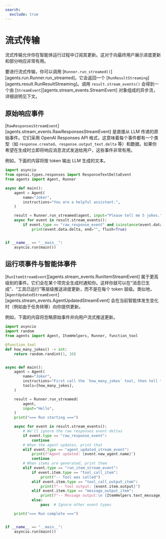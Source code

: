 ```yaml
---
search:
  exclude: true
---
```

# 流式传输

流式传输允许你在智能体运行过程中订阅其更新。这对于向最终用户展示进度更新和部分响应非常有用。

要进行流式传输，你可以调用 [`Runner.run_streamed()`][agents.run.Runner.run_streamed]，它会返回一个 [`RunResultStreaming`][agents.result.RunResultStreaming]。调用 `result.stream_events()` 会得到一个由 [`StreamEvent`][agents.stream_events.StreamEvent] 对象组成的异步流，详细说明见下文。

## 原始响应事件

[`RawResponsesStreamEvent`][agents.stream_events.RawResponsesStreamEvent] 是直接从 LLM 传递的原始事件。它们采用 OpenAI Responses API 格式，这意味着每个事件都有一个类型（如 `response.created`、`response.output_text.delta` 等）和数据。如果你希望在生成时立即将响应消息流式发送给用户，这些事件非常有用。

例如，下面的内容将按 token 输出 LLM 生成的文本。

```python
import asyncio
from openai.types.responses import ResponseTextDeltaEvent
from agents import Agent, Runner

async def main():
    agent = Agent(
        name="Joker",
        instructions="You are a helpful assistant.",
    )

    result = Runner.run_streamed(agent, input="Please tell me 5 jokes.")
    async for event in result.stream_events():
        if event.type == "raw_response_event" and isinstance(event.data, ResponseTextDeltaEvent):
            print(event.data.delta, end="", flush=True)


if __name__ == "__main__":
    asyncio.run(main())
```

## 运行项事件与智能体事件

[`RunItemStreamEvent`][agents.stream_events.RunItemStreamEvent] 属于更高级别的事件。它们会在某个项完全生成时通知你。这样你就可以在“消息已生成”、“工具已运行”等层级推送进度更新，而不是在每个 token 层级。类似地，[`AgentUpdatedStreamEvent`][agents.stream_events.AgentUpdatedStreamEvent] 会在当前智能体发生变化时（例如由于任务转移）向你提供更新。

例如，下面的内容将忽略原始事件并向用户流式推送更新。

```python
import asyncio
import random
from agents import Agent, ItemHelpers, Runner, function_tool

@function_tool
def how_many_jokes() -> int:
    return random.randint(1, 10)


async def main():
    agent = Agent(
        name="Joker",
        instructions="First call the `how_many_jokes` tool, then tell that many jokes.",
        tools=[how_many_jokes],
    )

    result = Runner.run_streamed(
        agent,
        input="Hello",
    )
    print("=== Run starting ===")

    async for event in result.stream_events():
        # We'll ignore the raw responses event deltas
        if event.type == "raw_response_event":
            continue
        # When the agent updates, print that
        elif event.type == "agent_updated_stream_event":
            print(f"Agent updated: {event.new_agent.name}")
            continue
        # When items are generated, print them
        elif event.type == "run_item_stream_event":
            if event.item.type == "tool_call_item":
                print("-- Tool was called")
            elif event.item.type == "tool_call_output_item":
                print(f"-- Tool output: {event.item.output}")
            elif event.item.type == "message_output_item":
                print(f"-- Message output:\n {ItemHelpers.text_message_output(event.item)}")
            else:
                pass  # Ignore other event types

    print("=== Run complete ===")


if __name__ == "__main__":
    asyncio.run(main())
```